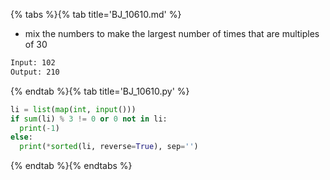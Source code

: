{% tabs %}{% tab title='BJ_10610.md' %}

* mix the numbers to make the largest number of times that are multiples of 30

```txt
Input: 102
Output: 210
```

{% endtab %}{% tab title='BJ_10610.py' %}

```py
li = list(map(int, input()))
if sum(li) % 3 != 0 or 0 not in li:
  print(-1)
else:
  print(*sorted(li, reverse=True), sep='')
```

{% endtab %}{% endtabs %}
